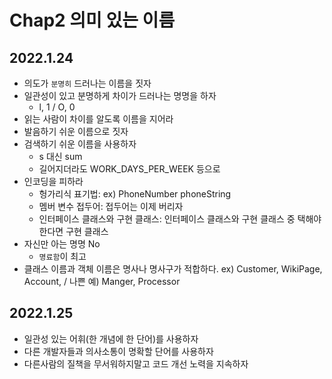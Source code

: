 # Chap2 의미 있는 이름

## 2022.1.24
- 의도가 `분명히` 드러나는 이름을 짓자
- 일관성이 있고 분명하게 차이가 드러나는 명명을 하자
  - l, 1 / O, 0
- 읽는 사람이 차이를 알도록 이름을 지어라
- 발음하기 쉬운 이름으로 짓자
- 검색하기 쉬운 이름을 사용하자
  - s 대신 sum
  - 길어지더라도 WORK_DAYS_PER_WEEK 등으로
- 인코딩을 피하라
  - 헝가리식 표기법: ex) PhoneNumber phoneString
  - 멤버 변수 접두어: 접두어는 이제 버리자
  - 인터페이스 클래스와 구현 클래스: 인터페이스 클래스와 구현 클래스 중 택해야 한다면 구현 클래스
- 자신만 아는 명명 No
  - `명료함`이 최고
- 클래스 이름과 객체 이름은 명사나 명사구가 적합하다. ex) Customer, WikiPage, Account, / 나쁜 예) Manger, Processor

## 2022.1.25
- 일관성 있는 어휘(한 개념에 한 단어)를 사용하자
- 다른 개발자들과 의사소통이 명확할 단어를 사용하자
- 다른사람의 질책을 무서워하지말고 코드 개선 노력을 지속하자

